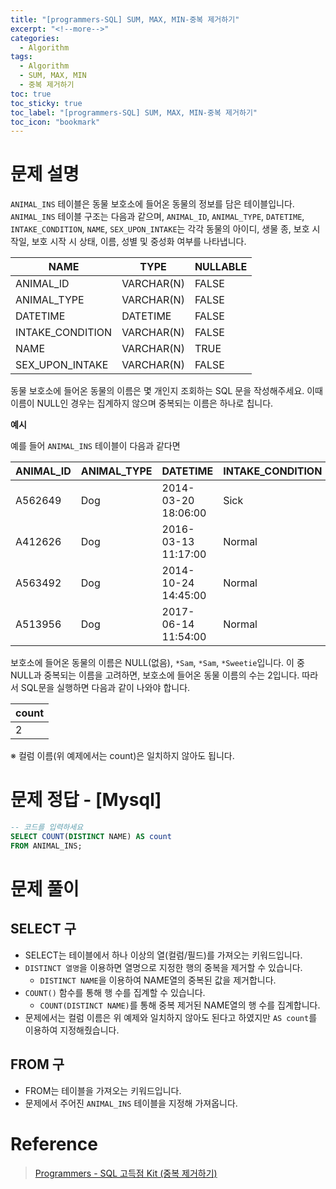 ```yaml
---
title: "[programmers-SQL] SUM, MAX, MIN-중복 제거하기"
excerpt: "<!--more-->"
categories:
  - Algorithm
tags:
  - Algorithm
  - SUM, MAX, MIN
  - 중복 제거하기
toc: true
toc_sticky: true
toc_label: "[programmers-SQL] SUM, MAX, MIN-중복 제거하기"
toc_icon: "bookmark"
---
```


# 문제 설명

`ANIMAL_INS` 테이블은 동물 보호소에 들어온 동물의 정보를 담은 테이블입니다. `ANIMAL_INS` 테이블 구조는 다음과 같으며, `ANIMAL_ID`, `ANIMAL_TYPE`, `DATETIME`, `INTAKE_CONDITION`, `NAME`, `SEX_UPON_INTAKE`는 각각 동물의 아이디, 생물 종, 보호 시작일, 보호 시작 시 상태, 이름, 성별 및 중성화 여부를 나타냅니다.

| NAME             | TYPE       | NULLABLE |
| ---------------- | ---------- | -------- |
| ANIMAL_ID        | VARCHAR(N) | FALSE    |
| ANIMAL_TYPE      | VARCHAR(N) | FALSE    |
| DATETIME         | DATETIME   | FALSE    |
| INTAKE_CONDITION | VARCHAR(N) | FALSE    |
| NAME             | VARCHAR(N) | TRUE     |
| SEX_UPON_INTAKE  | VARCHAR(N) | FALSE    |

동물 보호소에 들어온 동물의 이름은 몇 개인지 조회하는 SQL 문을 작성해주세요. 이때 이름이 NULL인 경우는 집계하지 않으며 중복되는 이름은 하나로 칩니다.

**예시**

예를 들어 `ANIMAL_INS` 테이블이 다음과 같다면

| ANIMAL_ID | ANIMAL_TYPE | DATETIME            | INTAKE_CONDITION | NAME     | SEX_UPON_INTAKE |
| --------- | ----------- | ------------------- | ---------------- | -------- | --------------- |
| A562649   | Dog         | 2014-03-20 18:06:00 | Sick             | NULL     | Spayed Female   |
| A412626   | Dog         | 2016-03-13 11:17:00 | Normal           | *Sam     | Neutered Male   |
| A563492   | Dog         | 2014-10-24 14:45:00 | Normal           | *Sam     | Neutered Male   |
| A513956   | Dog         | 2017-06-14 11:54:00 | Normal           | *Sweetie | Spayed Female   |

보호소에 들어온 동물의 이름은 NULL(없음), `*Sam`, `*Sam`, `*Sweetie`입니다. 이 중 NULL과 중복되는 이름을 고려하면, 보호소에 들어온 동물 이름의 수는 2입니다. 따라서 SQL문을 실행하면 다음과 같이 나와야 합니다.

| count |
| ----- |
| 2     |

※ 컬럼 이름(위 예제에서는 count)은 일치하지 않아도 됩니다.

# 문제 정답 - [Mysql]

```sql
-- 코드를 입력하세요
SELECT COUNT(DISTINCT NAME) AS count
FROM ANIMAL_INS;
```

# 문제 풀이

## SELECT 구
- SELECT는 테이블에서 하나 이상의 열(컬럼/필드)를 가져오는 키워드입니다.
- `DISTINCT 열명`을 이용하면 열명으로 지정한 행의 중복을 제거할 수 있습니다.
  - `DISTINCT NAME`을 이용하여 NAME열의 중복된 값을 제거합니다.
- `COUNT()` 함수를 통해 행 수를 집계할 수 있습니다.
  - `COUNT(DISTINCT NAME)`를 통해 중복 제거된 NAME열의 행 수를 집계합니다.
- 문제에서는 컬럼 이름은 위 예제와 일치하지 않아도 된다고 하였지만 `AS count`를 이용하여 지정해줬습니다.


## FROM 구
- FROM는 테이블을 가져오는 키워드입니다.
- 문제에서 주어진 `ANIMAL_INS` 테이블을 지정해 가져옵니다.

# Reference

> [Programmers - SQL 고득점 Kit (중복 제거하기)](https://programmers.co.kr/learn/courses/30/lessons/59408)<br>
